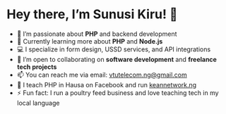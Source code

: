 # Hey there, I’m Sunusi Kiru! 👋

- 👀 I’m passionate about **PHP** and backend development  
- 🌱 Currently learning more about **PHP** and **Node.js**  
- 💻 I specialize in form design, USSD services, and API integrations  
- 💞️ I’m open to collaborating on **software development** and **freelance tech projects**  
- 📫 You can reach me via email: [vtutelecom.ng@gmail.com](mailto:vtutelecom.ng@gmail.com)  
- 🕋 I teach PHP in Hausa on Facebook and run [keannetwork.ng](https://keannetwork.ng)  
- ⚡ Fun fact: I run a poultry feed business and love teaching tech in my local language  

<!---
sunusikiru/sunusikiru is a ✨ special ✨ repository because its `README.md` (this file) appears on your GitHub profile.
You can click the Preview link to take a look at your changes.
--->
